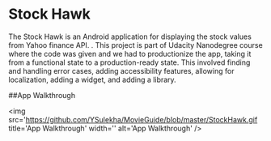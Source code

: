 # Stock Hawk

The Stock Hawk is an Android application for displaying the stock values from Yahoo finance API. 
. This project is part of Udacity Nanodegree course where the code was given and we had to productionize the app, taking it from a functional state to a production-ready state. This involved finding and handling error cases, adding accessibility features, allowing for localization, adding a widget, and adding a library.


##App Walkthrough   
   
 <img src='https://github.com/YSulekha/MovieGuide/blob/master/StockHawk.gif title='App Walkthrough' width='' alt='App Walkthrough' />
